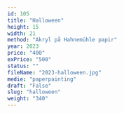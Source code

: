 ```yaml
---
id: 105
title: "Halloween"
height: 15
width: 21
method: "Akryl på Hahnemühle papir"
year: 2023
price: "400"
exPrice: "500"
status: ""
fileName: "2023-halloween.jpg"
medie: "paperpainting"
draft: "False"
slug: "halloween"
weight: "340"
---
```

